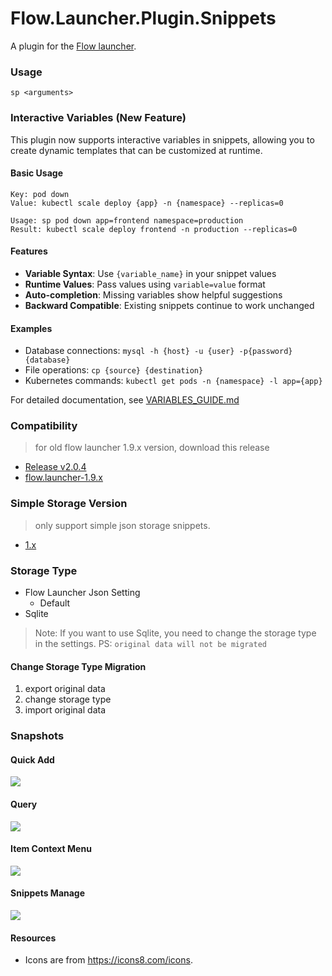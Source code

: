 Flow.Launcher.Plugin.Snippets
==================

A plugin for the [Flow launcher](https://github.com/Flow-Launcher/Flow.Launcher).

### Usage

    sp <arguments>

### Interactive Variables (New Feature)

This plugin now supports interactive variables in snippets, allowing you to create dynamic templates that can be customized at runtime.

#### Basic Usage
```
Key: pod down
Value: kubectl scale deploy {app} -n {namespace} --replicas=0

Usage: sp pod down app=frontend namespace=production
Result: kubectl scale deploy frontend -n production --replicas=0
```

#### Features
- **Variable Syntax**: Use `{variable_name}` in your snippet values
- **Runtime Values**: Pass values using `variable=value` format
- **Auto-completion**: Missing variables show helpful suggestions
- **Backward Compatible**: Existing snippets continue to work unchanged

#### Examples
- Database connections: `mysql -h {host} -u {user} -p{password} {database}`
- File operations: `cp {source} {destination}`
- Kubernetes commands: `kubectl get pods -n {namespace} -l app={app}`

For detailed documentation, see [VARIABLES_GUIDE.md](VARIABLES_GUIDE.md)


### Compatibility
> for old flow launcher 1.9.x version, download this release

- [Release v2.0.4](https://github.com/yu-xiaoyao/Flow.Launcher.Plugin.Snippets/releases/tag/v2.0.4)
- [flow.launcher-1.9.x](https://github.com/yu-xiaoyao/Flow.Launcher.Plugin.Snippets/tree/flow.launcher-1.9.x)


### Simple Storage Version
> only support simple json storage snippets.

- [1.x](https://github.com/yu-xiaoyao/Flow.Launcher.Plugin.Snippets/tree/1.x)


### Storage Type
- Flow Launcher Json Setting
  - Default
- Sqlite

>Note: If you want to use Sqlite, you need to change the storage type in the settings. PS: `original data will not be migrated`

#### Change Storage Type Migration
1. export original data
2. change storage type
3. import original data

### Snapshots 

#### Quick Add

![](Resources/quick-add.jpg)

#### Query

![](Resources/query-search.jpg)

#### Item Context Menu

![](Resources/context-menu.jpg)

#### Snippets Manage

![](Resources/setting-manage.png)

#### Resources

* Icons are from https://icons8.com/icons.
